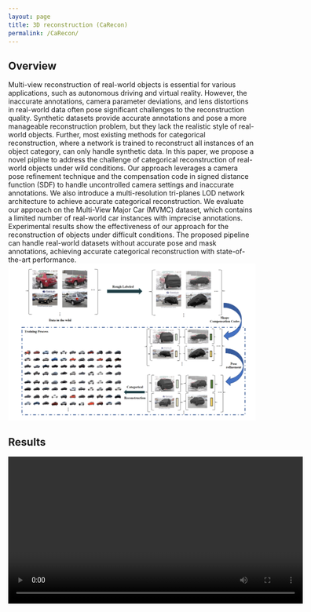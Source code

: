 ```yaml
---
layout: page
title: 3D reconstruction (CaRecon)
permalink: /CaRecon/
---
```


## Overview
Multi-view reconstruction of real-world objects is essential for various applications, such as autonomous driving and virtual reality. However, the inaccurate annotations, camera parameter deviations, and lens distortions in real-world data often pose significant challenges to the reconstruction quality. Synthetic datasets provide accurate annotations and pose a more manageable reconstruction problem, but they lack the realistic style of real-world objects. Further, most existing methods for categorical reconstruction, where a network is trained to reconstruct all instances of an object category, can only handle synthetic data.
In this paper, we propose a novel pipline to address the challenge of categorical reconstruction of real-world objects under wild conditions. Our approach leverages a camera pose refinement technique and the compensation code in signed distance function (SDF) to handle uncontrolled camera settings and inaccurate annotations. We also introduce a multi-resolution tri-planes LOD network architecture to achieve accurate categorical reconstruction.
We evaluate our approach on the Multi-View Major Car (MVMC) dataset, which contains a limited number of real-world car instances with imprecise annotations. Experimental results show the effectiveness of our approach for the reconstruction of objects under difficult conditions. The proposed pipeline can handle real-world datasets without accurate pose and mask annotations, achieving accurate categorical reconstruction with state-of-the-art performance.
![test](/CaRecon.png)

## Results

<video width="600" height="300" controls >
      <source src="/nuScenes.mp4" type="video/mp4">
</videos>

CO3D(origin):
<video width="600" height="300" controls >
      <source src="/co3d.mp4" type="video/mp4">
</videos>

CO3D(unsupervised pose alignment reconstruction):
<video width="600" height="300" controls >
      <source src="/co3d_2.mp4" type="video/mp4">
</videos>